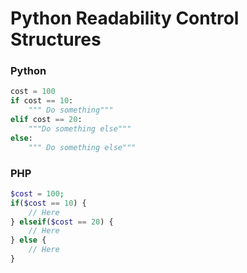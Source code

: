 # Python Readability Control Structures

### Python
```python
cost = 100
if cost == 10:
    """ Do something"""
elif cost == 20:
    """Do something else"""
else:
    """ Do something else"""    

```

### PHP
```php
$cost = 100;
if($cost == 10) {
    // Here
} elseif($cost == 20) {
    // Here
} else {
    // Here
}
```